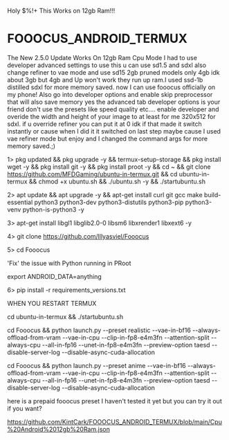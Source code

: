 Holy $%!+ This Works on 12gb Ram!!!

# FOOOCUS_ANDROID_TERMUX

The New 2.5.0 Update Works On 12gb Ram Cpu Mode
I had to use developer advanced settings to use this u can use sd1.5 and sdxl also change refiner to vae mode and
use sd15 2gb pruned models only 4gb idk about 3gb but 4gb and Up won't work they run up ram.I used ssd-1b distilled sdxl for more memory saved.
now I can use fooocus officially on my phone!
Also go into developer options and enable skip preprocessor that will also save memory yes the advanced tab developer options is your friend don't use the presets like speed quality etc.... enable developer and overide the width and height of your image to at least for me 320x512 for sdxl. if u override refiner you can put it at 0 idk if that made it switch instantly or cause when I did it it switched on last step maybe cause I used vae refiner mode but enjoy and I changed the command args for more memory saved.;)




1> pkg updated && pkg upgrade -y && termux-setup-storage &&
pkg install wget -y && pkg install git -y && pkg install proot -y &&
cd ~ && git clone https://github.com/MFDGaming/ubuntu-in-termux.git && cd ubuntu-in-termux && chmod +x ubuntu.sh && ./ubuntu.sh -y && ./startubuntu.sh 

2> apt update && apt upgrade -y && apt-get install curl git gcc make build-essential python3 python3-dev python3-distutils python3-pip python3-venv python-is-python3 -y 

3> apt-get install libgl1 libglib2.0-0 libsm6 libxrender1 libxext6 -y

4> git clone https://github.com/lllyasviel/Fooocus

5> cd Fooocus


'Fix' the issue with Python running in PRoot

export ANDROID_DATA=anything 



6> pip install -r requirements_versions.txt

WHEN YOU RESTART TERMUX 

cd ubuntu-in-termux && ./startubuntu.sh

cd Fooocus && python launch.py --preset realistic --vae-in-bf16 --always-offload-from-vram --vae-in-cpu --clip-in-fp8-e4m3fn --attention-split --always-cpu --all-in-fp16 --unet-in-fp8-e4m3fn --preview-option taesd --disable-server-log --disable-async-cuda-allocation

cd Fooocus && python launch.py --preset anime --vae-in-bf16 --always-offload-from-vram --vae-in-cpu --clip-in-fp8-e4m3fn --attention-split --always-cpu --all-in-fp16 --unet-in-fp8-e4m3fn --preview-option taesd --disable-server-log --disable-async-cuda-allocation


here is a prepaid fooocus preset I haven't tested it yet but you can try it out if you want?

https://github.com/KintCark/FOOOCUS_ANDROID_TERMUX/blob/main/Cpu%20Android%2012gb%20Ram.json